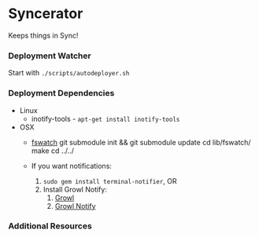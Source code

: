 Syncerator
================

Keeps things in Sync!

### Deployment Watcher ###

Start with ```./scripts/autodeployer.sh```


   
### Deployment Dependencies ###

- Linux
   - inotify-tools - ```apt-get install inotify-tools```
- OSX
   - [fswatch](https://github.com/alandipert/fswatch)
      git submodule init && git submodule update
      cd lib/fswatch/
      make
      cd ../../
      
      
    - If you want notifications:
       1. ```sudo gem install terminal-notifier```, OR
       2. Install Growl Notify:
          1. [Growl](https://itunes.apple.com/us/app/growl/id467939042?mt=12&ign-mpt=uo%3D4)
          1. [Growl Notify](http://growl.cachefly.net/GrowlNotify-2.1.zip)


### Additional Resources ###
